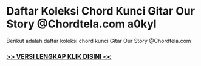 
 # Daftar Koleksi Chord  Kunci Gitar Our Story @Chordtela.com a0kyl


Berikut adalah daftar koleksi chord  kunci Gitar Our Story @Chordtela.com

###  <a href="https://shortlighzx.web.app?sq=Daftar Koleksi Chord  Kunci Gitar Our Story @Chordtela.com"> >> VERSI LENGKAP KLIK DISINI << </a>
